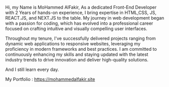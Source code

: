 Hi, my Name is MoHammed AlFakir, As a dedicated Front-End Developer with 2 Years of hands-on experience, I bring expertise in HTML,CSS, JS, REACT.JS, and NEXT.JS to the table. My journey in web development began with a passion for coding, which has evolved into a professional career focused on crafting intuitive and visually compelling user interfaces.

Throughout my tenure, I've successfully delivered projects ranging from dynamic web applications to responsive websites, leveraging my proficiency in modern frameworks and best practices. I am committed to continuously enhancing my skills and staying updated with the latest industry trends to drive innovation and deliver high-quality solutions.

And I still learn every day.

My Portfolio : https://mohammedalfakir.site
